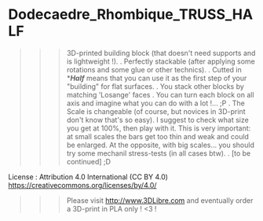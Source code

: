 # Dodecaedre_Rhombique_TRUSS_HALF
>>> 3D-printed building block (that doesn't need supports and is lightweight !). 
  . Perfectly stackable (after applying some rotations and some glue or other technics).
  . Cutted in ****Half*** means that you can use it as the first step of your "building" for flat surfaces.
  . You stack other blocks by matching 'Losange' faces
  . You can turn each block on all axis and imagine what you can do with a lot !... ;P
  . The Scale is changeable (of course, but novices in 3D-print don't know that's so easy). I suggest to check what size you get at 100%, then play with it. This is very important: at small scales the bars get too thin and weak and could be enlarged. At the opposite, with big scales... you should try some mechanil stress-tests (in all cases btw).
  . [to be continued] ;D
  
License : Attribution 4.0 International (CC BY 4.0)  https://creativecommons.org/licenses/by/4.0/

>>> Please visit http://www.3DLibre.com and eventually order a 3D-print in PLA only ! <3 !
